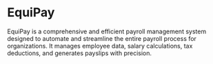 # EquiPay
EquiPay is a comprehensive and efficient payroll management system designed to automate and streamline the entire payroll process for organizations. It manages employee data, salary calculations, tax deductions, and generates payslips with precision.
